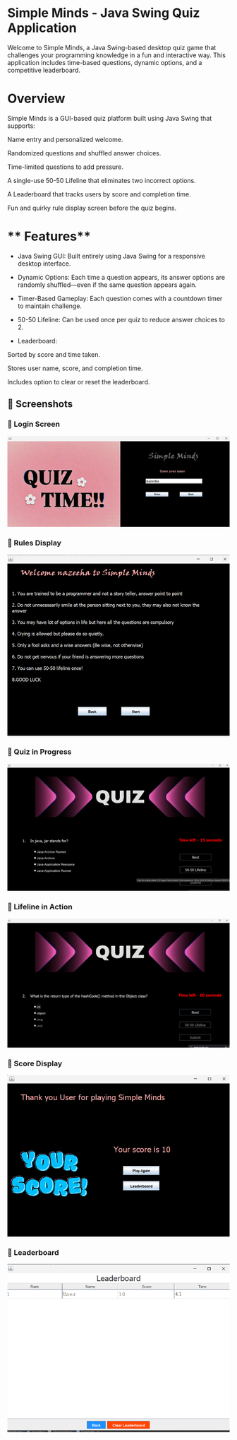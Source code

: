 # **Simple Minds** - Java Swing Quiz Application

Welcome to Simple Minds, a Java Swing-based desktop quiz game that challenges your programming knowledge in a fun and interactive way. This application includes time-based questions, dynamic options, and a competitive leaderboard.

# **Overview**

Simple Minds is a GUI-based quiz platform built using Java Swing that supports:

Name entry and personalized welcome.

Randomized questions and shuffled answer choices.

Time-limited questions to add pressure.

A single-use 50-50 Lifeline that eliminates two incorrect options.

A Leaderboard that tracks users by score and completion time.

Fun and quirky rule display screen before the quiz begins.

# ** Features**
- Java Swing GUI: Built entirely using Java Swing for a responsive desktop interface.

- Dynamic Options: Each time a question appears, its answer options are randomly shuffled—even if the same question appears again.

- Timer-Based Gameplay: Each question comes with a countdown timer to maintain challenge.

- 50-50 Lifeline: Can be used once per quiz to reduce answer choices to 2.

- Leaderboard:

Sorted by score and time taken.

Stores user name, score, and completion time.

Includes option to clear or reset the leaderboard.
## 📸 Screenshots

### 🔹 Login Screen
![Login](screenshots/welcome.png) 

### 🔹 Rules Display
![Rules](screenshots/rules.png)

### 🔹 Quiz in Progress
![Quiz](screenshots/quiz.png) 

### 🔹 Lifeline in Action
![Lifeline](screenshots/quiz2.png) 

### 🔹 Score Display
![Score](screenshots/score.png)

### 🔹 Leaderboard
![Leaderboard](screenshots/leaderboard.png)
